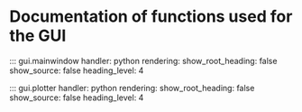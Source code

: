 # Documentation of functions used for the GUI

::: gui.mainwindow
    handler: python
    rendering:
      show_root_heading: false
      show_source: false
      heading_level: 4

::: gui.plotter
    handler: python
    rendering:
      show_root_heading: false
      show_source: false
      heading_level: 4
